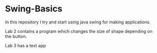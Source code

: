 # Swing-Basics
In this repository I try and start using java swing for making applications.

Lab 2 contains a program which changes the size of shape depending on the button.

Lab 3 has a text app
